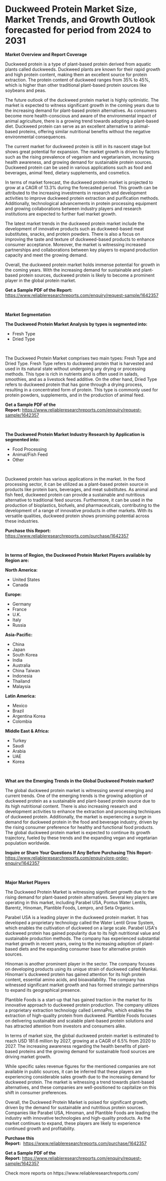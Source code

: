 <p><h1>Duckweed Protein Market Size, Market Trends, and Growth Outlook forecasted for period from 2024 to 2031</h1></p><p><strong>Market Overview and Report Coverage</strong></p>
<p><p>Duckweed protein is a type of plant-based protein derived from aquatic plants called duckweeds. Duckweed plants are known for their rapid growth and high protein content, making them an excellent source for protein extraction. The protein content of duckweed ranges from 35% to 45%, which is higher than other traditional plant-based protein sources like soybeans and peas.</p><p>The future outlook of the duckweed protein market is highly optimistic. The market is expected to witness significant growth in the coming years due to the increasing demand for plant-based protein alternatives. As consumers become more health-conscious and aware of the environmental impact of animal agriculture, there is a growing trend towards adopting a plant-based diet. Duckweed protein can serve as an excellent alternative to animal-based proteins, offering similar nutritional benefits without the negative environmental consequences.</p><p>The current market for duckweed protein is still in its nascent stage but shows great potential for expansion. The market growth is driven by factors such as the rising prevalence of veganism and vegetarianism, increasing health awareness, and growing demand for sustainable protein sources. Duckweed protein can be used in various applications such as food and beverages, animal feed, dietary supplements, and cosmetics.</p><p>In terms of market forecast, the duckweed protein market is projected to grow at a CAGR of 13.3% during the forecasted period. This growth can be attributed to the increasing investments in research and development activities to improve duckweed protein extraction and purification methods. Additionally, technological advancements in protein processing equipment and growing collaborations between industry players and research institutions are expected to further fuel market growth.</p><p>The latest market trends in the duckweed protein market include the development of innovative products such as duckweed-based meat substitutes, snacks, and protein powders. There is also a focus on improving the taste and texture of duckweed-based products to enhance consumer acceptance. Moreover, the market is witnessing increased partnerships and collaborations between key players to expand production capacity and meet the growing demand.</p><p>Overall, the duckweed protein market holds immense potential for growth in the coming years. With the increasing demand for sustainable and plant-based protein sources, duckweed protein is likely to become a prominent player in the global protein market.</p></p>
<p><strong>Get a Sample PDF of the Report:</strong> <a href="https://www.reliableresearchreports.com/enquiry/request-sample/1642357">https://www.reliableresearchreports.com/enquiry/request-sample/1642357</a></p>
<p>&nbsp;</p>
<p><strong>Market Segmentation</strong></p>
<p><strong>The Duckweed Protein Market Analysis by types is segmented into:</strong></p>
<p><ul><li>Fresh Type</li><li>Dried Type</li></ul></p>
<p>&nbsp;</p>
<p><p>The Duckweed Protein Market comprises two main types: Fresh Type and Dried Type. Fresh Type refers to duckweed protein that is harvested and used in its natural state without undergoing any drying or processing methods. This type is rich in nutrients and is often used in salads, smoothies, and as a livestock feed additive. On the other hand, Dried Type refers to duckweed protein that has gone through a drying process, resulting in a concentrated form of protein. This type is commonly used for protein powders, supplements, and in the production of animal feed.</p></p>
<p><strong>Get a Sample PDF of the Report:</strong>&nbsp;<a href="https://www.reliableresearchreports.com/enquiry/request-sample/1642357">https://www.reliableresearchreports.com/enquiry/request-sample/1642357</a></p>
<p>&nbsp;</p>
<p><strong>The Duckweed Protein Market Industry Research by Application is segmented into:</strong></p>
<p><ul><li>Food Processing</li><li>Animal/Fish Feed</li><li>Other</li></ul></p>
<p>&nbsp;</p>
<p><p>Duckweed protein has various applications in the market. In the food processing sector, it can be utilized as a plant-based protein source in products like protein bars, beverages, and meat substitutes. As animal and fish feed, duckweed protein can provide a sustainable and nutritious alternative to traditional feed sources. Furthermore, it can be used in the production of bioplastics, biofuels, and pharmaceuticals, contributing to the development of a range of innovative products in other markets. With its versatile qualities, duckweed protein shows promising potential across these industries.</p></p>
<p><strong>Purchase this Report:</strong>&nbsp; <a href="https://www.reliableresearchreports.com/purchase/1642357">https://www.reliableresearchreports.com/purchase/1642357</a></p>
<p>&nbsp;</p>
<p><strong>In terms of Region, the Duckweed Protein Market Players available by Region are:</strong></p>
<p>
    <p> <strong> North America: </strong>
        <ul>
            <li>United States</li>
            <li>Canada</li>
        </ul>
        </p> 
    <p> <strong> Europe: </strong>
        <ul>
            <li>Germany</li>
            <li>France</li>
            <li>U.K.</li>
            <li>Italy</li>
            <li>Russia</li>
        </ul>
        </p> 
    <p> <strong> Asia-Pacific: </strong>
        <ul>
            <li>China</li>
            <li>Japan</li>
            <li>South Korea</li>
            <li>India</li>
            <li>Australia</li>
            <li>China Taiwan</li>
            <li>Indonesia</li>
            <li>Thailand</li>
            <li>Malaysia</li>
        </ul>
        </p> 
    <p> <strong> Latin America: </strong>
        <ul>
            <li>Mexico</li>
            <li>Brazil</li>
            <li>Argentina Korea</li>
            <li>Colombia</li>
        </ul>
        </p> 
    <p> <strong> Middle East & Africa: </strong>
        <ul>
            <li>Turkey</li>
            <li>Saudi</li>
            <li>Arabia</li>
            <li>UAE</li>
            <li>Korea</li>
        </ul>
    </p>
    </p>
<p>&nbsp;</p>
<p><strong>What are the Emerging Trends in the Global Duckweed Protein market?</strong></p>
<p><p>The global duckweed protein market is witnessing several emerging and current trends. One of the emerging trends is the growing adoption of duckweed protein as a sustainable and plant-based protein source due to its high nutritional content. There is also increasing research and development activities to enhance the extraction and processing techniques of duckweed protein. Additionally, the market is experiencing a surge in demand for duckweed protein in the food and beverage industry, driven by the rising consumer preference for healthy and functional food products. The global duckweed protein market is expected to continue its growth trajectory, fueled by these trends and the expanding vegan and vegetarian population worldwide.</p></p>
<p><strong>Inquire or Share Your Questions If Any Before Purchasing This Report</strong>- <a href="https://www.reliableresearchreports.com/enquiry/pre-order-enquiry/1642357">https://www.reliableresearchreports.com/enquiry/pre-order-enquiry/1642357</a></p>
<p>&nbsp;</p>
<p><strong>Major Market Players</strong></p>
<p><p>The Duckweed Protein Market is witnessing significant growth due to the rising demand for plant-based protein alternatives. Several key players are operating in this market, including Parabel USA, Pontus Water Lentils, Barentz, Hinoman, Plantible Foods, Lempro, and Seta Organics.</p><p>Parabel USA is a leading player in the duckweed protein market. It has developed a proprietary technology called the Water Lentil Grow System, which enables the cultivation of duckweed on a large scale. Parabel USA's duckweed protein has gained popularity due to its high nutritional value and sustainable production methods. The company has experienced substantial market growth in recent years, owing to the increasing adoption of plant-based diets and the expanding consumer base for alternative protein sources.</p><p>Hinoman is another prominent player in the sector. The company focuses on developing products using its unique strain of duckweed called Mankai. Hinoman's duckweed protein has gained attention for its high protein content, essential amino acids, and bioavailability. The company has witnessed significant market growth and has formed strategic partnerships to expand its geographical presence.</p><p>Plantible Foods is a start-up that has gained traction in the market for its innovative approach to duckweed protein production. The company utilizes a proprietary extraction technology called LemnaPro, which enables the extraction of high-quality protein from duckweed. Plantible Foods focuses on delivering sustainable and scalable plant-based protein solutions and has attracted attention from investors and consumers alike.</p><p>In terms of market size, the global duckweed protein market is estimated to reach USD 181.6 million by 2027, growing at a CAGR of 6.5% from 2020 to 2027. The increasing awareness regarding the health benefits of plant-based proteins and the growing demand for sustainable food sources are driving market growth.</p><p>While specific sales revenue figures for the mentioned companies are not available in public sources, it can be inferred that these players are experiencing considerable sales growth due to the increasing demand for duckweed protein. The market is witnessing a trend towards plant-based alternatives, and these companies are well-positioned to capitalize on this shift in consumer preferences.</p><p>Overall, the Duckweed Protein Market is poised for significant growth, driven by the demand for sustainable and nutritious protein sources. Companies like Parabel USA, Hinoman, and Plantible Foods are leading the industry with innovative technologies and high-quality products. As the market continues to expand, these players are likely to experience continued growth and profitability.</p></p>
<p><strong>Purchase this Report:</strong>&nbsp;&nbsp;<a href="https://www.reliableresearchreports.com/purchase/1642357">https://www.reliableresearchreports.com/purchase/1642357</a></p>
<p></p>
<p><strong>Get a Sample PDF of the Report:</strong>&nbsp;<a href="https://www.reliableresearchreports.com/enquiry/request-sample/1642357">https://www.reliableresearchreports.com/enquiry/request-sample/1642357</a></p>
<p>Check more reports on https://www.reliableresearchreports.com/</p>